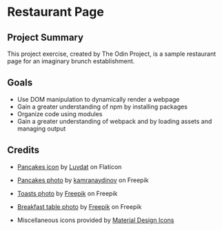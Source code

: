 # Restaurant Page

## Project Summary

This project exercise, created by The Odin Project, is a sample restaurant page
for an imaginary brunch establishment.

## Goals

* Use DOM manipulation to dynamically render a webpage
* Gain a greater understanding of npm by installing packages
* Organize code using modules
* Gain a greater understanding of webpack and by loading assets and managing
output

## Credits

* [Pancakes icon](https://www.flaticon.com/free-icon/pancakes_7450746?related_id=7450746) by [Luvdat](https://www.flaticon.com/authors/luvdat) on Flaticon

* [Pancakes photo](https://www.freepik.com/free-photo/top-view-delicious-muffins-with-honey-choco-biscuits-light-background_16938099.htm#query=pancakes&position=11&from_view=search) by [kamranaydinov](https://www.freepik.com/author/kamranaydinov) on Freepik

* [Toasts photo](https://www.freepik.com/free-photo/toast-with-vegetables_8687632.htm#page=2&query=avocado%20flat%20lay%20toast&position=3&from_view=search) by [Freepik](https://www.freepik.com/author/freepik) on Freepik

* [Breakfast table photo](https://www.freepik.com/free-photo/flat-lay-frame-breakfast-delicacy_8687824.htm#page=2&query=avocado%20flat%20lay%20toast&position=5&from_view=search) by [Freepik](https://www.freepik.com/author/freepik) on Freepik

* Miscellaneous icons provided by [Material Design Icons](https://materialdesignicons.com/)